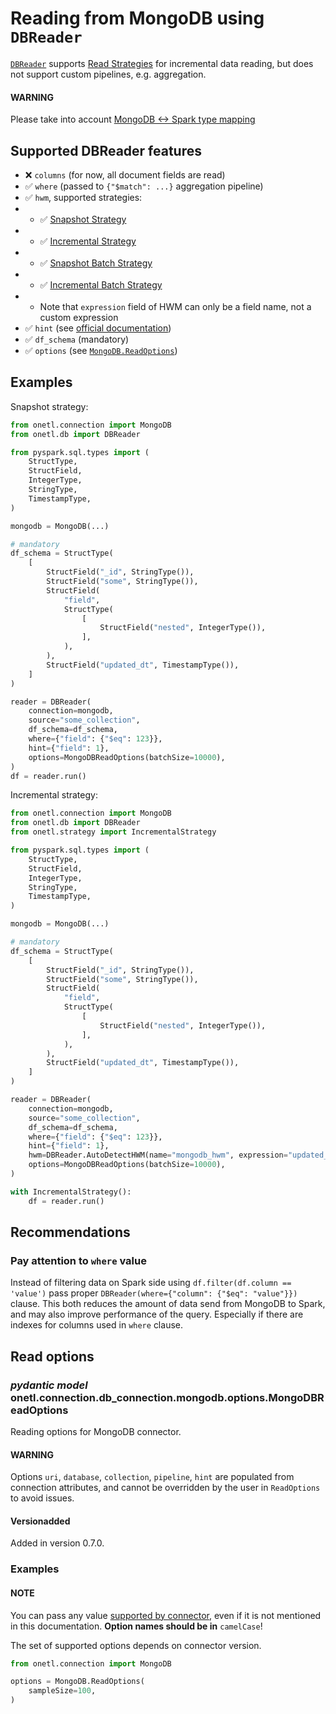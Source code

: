 <a id="mongodb-read"></a>

# Reading from MongoDB using `DBReader`

[`DBReader`](../../../db/db_reader.md#onetl.db.db_reader.db_reader.DBReader) supports [Read Strategies](../../../strategy/index.md#strategy) for incremental data reading,
but does not support custom pipelines, e.g. aggregation.

#### WARNING
Please take into account [MongoDB <-> Spark type mapping](types.md#mongodb-types)

## Supported DBReader features

* ❌ `columns` (for now, all document fields are read)
* ✅︎ `where` (passed to `{"$match": ...}` aggregation pipeline)
* ✅︎ `hwm`, supported strategies:
* * ✅︎ [Snapshot Strategy](../../../strategy/snapshot_strategy.md#snapshot-strategy)
* * ✅︎ [Incremental Strategy](../../../strategy/incremental_strategy.md#incremental-strategy)
* * ✅︎ [Snapshot Batch Strategy](../../../strategy/snapshot_batch_strategy.md#snapshot-batch-strategy)
* * ✅︎ [Incremental Batch Strategy](../../../strategy/incremental_batch_strategy.md#incremental-batch-strategy)
* * Note that `expression` field of HWM can only be a field name, not a custom expression
* ✅︎ `hint` (see [official documentation](https://www.mongodb.com/docs/v5.0/reference/operator/meta/hint/))
* ✅︎ `df_schema` (mandatory)
* ✅︎ `options` (see [`MongoDB.ReadOptions`](#onetl.connection.db_connection.mongodb.options.MongoDBReadOptions))

## Examples

Snapshot strategy:

```python
from onetl.connection import MongoDB
from onetl.db import DBReader

from pyspark.sql.types import (
    StructType,
    StructField,
    IntegerType,
    StringType,
    TimestampType,
)

mongodb = MongoDB(...)

# mandatory
df_schema = StructType(
    [
        StructField("_id", StringType()),
        StructField("some", StringType()),
        StructField(
            "field",
            StructType(
                [
                    StructField("nested", IntegerType()),
                ],
            ),
        ),
        StructField("updated_dt", TimestampType()),
    ]
)

reader = DBReader(
    connection=mongodb,
    source="some_collection",
    df_schema=df_schema,
    where={"field": {"$eq": 123}},
    hint={"field": 1},
    options=MongoDBReadOptions(batchSize=10000),
)
df = reader.run()
```

Incremental strategy:

```python
from onetl.connection import MongoDB
from onetl.db import DBReader
from onetl.strategy import IncrementalStrategy

from pyspark.sql.types import (
    StructType,
    StructField,
    IntegerType,
    StringType,
    TimestampType,
)

mongodb = MongoDB(...)

# mandatory
df_schema = StructType(
    [
        StructField("_id", StringType()),
        StructField("some", StringType()),
        StructField(
            "field",
            StructType(
                [
                    StructField("nested", IntegerType()),
                ],
            ),
        ),
        StructField("updated_dt", TimestampType()),
    ]
)

reader = DBReader(
    connection=mongodb,
    source="some_collection",
    df_schema=df_schema,
    where={"field": {"$eq": 123}},
    hint={"field": 1},
    hwm=DBReader.AutoDetectHWM(name="mongodb_hwm", expression="updated_dt"),
    options=MongoDBReadOptions(batchSize=10000),
)

with IncrementalStrategy():
    df = reader.run()
```

## Recommendations

### Pay attention to `where` value

Instead of filtering data on Spark side using `df.filter(df.column == 'value')` pass proper `DBReader(where={"column": {"$eq": "value"}})` clause.
This both reduces the amount of data send from MongoDB to Spark, and may also improve performance of the query.
Especially if there are indexes for columns used in `where` clause.

## Read options

### *pydantic model* onetl.connection.db_connection.mongodb.options.MongoDBReadOptions

Reading options for MongoDB connector.

#### WARNING
Options `uri`, `database`, `collection`, `pipeline`, `hint` are populated from connection
attributes, and cannot be overridden by the user in `ReadOptions` to avoid issues.

#### Versionadded
Added in version 0.7.0.

### Examples

#### NOTE
You can pass any value
[supported by connector](https://www.mongodb.com/docs/spark-connector/current/batch-mode/batch-read-config/),
even if it is not mentioned in this documentation. **Option names should be in** `camelCase`!

The set of supported options depends on connector version.

```python
from onetl.connection import MongoDB

options = MongoDB.ReadOptions(
    sampleSize=100,
)
```

<!-- !! processed by numpydoc !! -->
